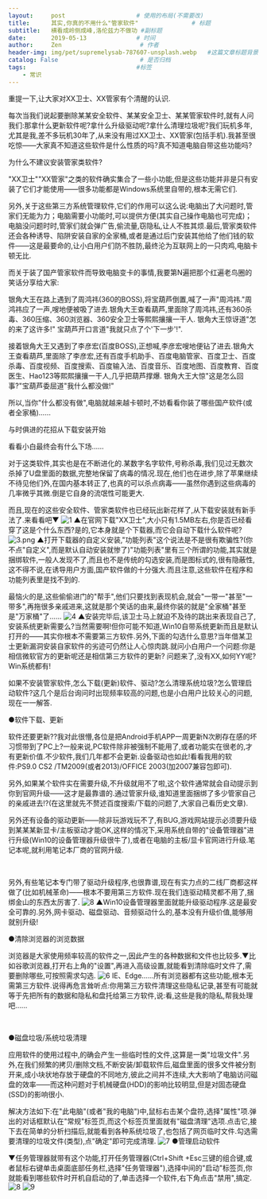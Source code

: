 ```yaml
---
layout:     post                    # 使用的布局(不需要改)
title:      其实,你真的不用什么"管家软件"               # 标题
subtitle:   横看成岭侧成峰,洛伦兹力不做功 #副标题
date:       2019-05-13              # 时间
author:     Zen                      # 作者
header-img: img/pet/supremelysab-787607-unsplash.webp   #这篇文章标题背景图片
catalog: False                       # 是否归档
tags:                               #标签
    - 常识
---
```

重提一下,让大家对XX卫士、XX管家有个清醒的认识.

每次当我们说起要删除某某安全软件、某某安全卫士、某某管家软件时,就有人问我们:那拿什么更新软件呢?拿什么升级驱动呢?拿什么清理垃圾呢?我们玩机多年,尤其是我,差不多玩机30年了,从来没有用过XX卫士、XX管家(包括手机).我甚至很吃惊——大家真不知道这些软件是什么性质的吗?真不知道电脑自带这些功能吗?

为什么不建议安装管家类软件?

"XX卫士""XX管家"之类的软件确实集合了一些小功能,但是这些功能并非是只有安装了它们才能使用——很多功能都是Windows系统里自带的,根本无需它们.

另外,关于这些第三方系统管理软件,它们的作用可以这么说:电脑出了大问题时,管家们无能为力；电脑需要小功能时,可以提供方便(其实自己操作电脑也可完成)；电脑没问题时时,管家们就会弹广告,偷流量,窃隐私,让人不胜其烦.最后,管家类软件还会各种诱导、陷阱安装自家的全家桶,或者是通过后门安装其他给了他们钱的软件——这是最要命的,让小白用户们防不胜防,最终沦为互联网上的一只肉鸡,电脑卡顿无比.

而关于装了国产管家软件而导致电脑变卡的事情,我要第N遍把那个红遍老鸟圈的笑话分享给大家:

银角大王在路上遇到了周鸿祎(360的BOSS),将宝葫芦倒置,喊了一声"周鸿祎."周鸿祎应了一声,嗖地便被吸了进去.银角大王查看葫芦,里面除了周鸿祎,还有360杀毒、360压缩、360浏览器、360安全卫士等熙熙攘攘一干人. 银角大王惊讶道"怎的来了这许多!" 宝葫芦开口言道"我就只点了个'下一步'!".

接着银角大王又遇到了李彦宏(百度BOSS),正想喊,李彦宏嗖地便钻了进去.银角大王查看葫芦,里面除了李彦宏,还有百度手机助手、百度电脑管家、百度卫士、百度杀毒、百度视频、百度搜索、百度输入法、百度音乐、百度地图、百度教育、百度医生、Hao123等熙熙攘攘一干人,几乎把葫芦撑爆. 银角大王大惊"这是怎么回事?"宝葫芦委屈道"我什么都没做!"

所以,当你"什么都没有做",电脑就越来越卡顿时,不妨看看你装了哪些国产软件(或者全家桶)……

与时俱进的花招从下载安装开始

看看小白最终会有什么下场……

对于这类软件,其实也是在不断进化的.某数字名字软件,号称杀毒,我们见过无数次杀掉了U盘里面的数据,完整地保留了病毒的情况.现在,他们也在进步,除了苹果继续不待见他们外,在国内基本转正了,也真的可以杀点病毒——虽然你遇到这些病毒的几率微乎其微.倒是它自身的流氓性可能更大.

而且,现在的这些安全软件、管家类软件也已经玩出新花样了,从下载安装就有新手法了.来看看吧▼
![1](https://raw.githubusercontent.com/zhangyiming748/zhangyiming748.github.io/master/img/2019_5_15/1.webp)
▲在官网下载"XX卫士",大小只有1.5MB左右,你是否已经看穿了这是个什么东西?是的,它本身就是个下载器,而它会自动下载什么软件呢?
![3.png](https://raw.githubusercontent.com/zhangyiming748/zhangyiming748.github.io/master/img/2019_5_15/3.webp)
▲打开下载器的自定义安装,"功能列表"这个说法是不是很有欺骗性?(你不点"自定义",而是默认自动安装就惨了)"功能列表"里有三个所谓的功能,其实就是捆绑软件,一般人发现不了,而且也不是传统的勾选安装,而是图标式的,很有隐蔽性,这不得不说,在诱导用户方面,国产软件做的十分强大.而且注意,这些软件在程序和功能列表里是找不到的.

最恼火的是,这些偷偷进门的"帮手",他们只要找到表现机会,就会"一带一"甚至"一带多",再拖很多亲戚进来,这就是那个笑话的由来,最终你装的就是"全家桶"甚至是"万家桶"了……
![4](https://raw.githubusercontent.com/zhangyiming748/zhangyiming748.github.io/master/img/2019_5_15/4.webp)
▲安装完毕后,该卫士马上就迫不及待的跳出来表现自己了,安装系统更新需要么?当然需要啊!但你可能不知道,Win10自带系统更新而且是默认打开的——其实你根本不需要第三方软件.另外,下面的勾选什么意思?当年借某卫士更新漏洞安装自家软件的劣迹可仍然让人心惊肉跳.就问小白用户一个问题:你是相信微软官方的更新呢还是相信第三方软件的更新?
问题来了,没有XX,如何YY呢?Win系统都有!

如果不安装管家软件,怎么下载(更新)软件、驱动?怎么清理系统垃圾?怎么管理启动软件?这几个是后台询问时出现频率较高的问题,也是小白用户比较关心的问题,现在一一解答.

●软件下载、更新

软件还要更新??我对此很懵,各位是把Android手机APP一周更新N次刷存在感的坏习惯带到了PC上?一般来说,PC软件除非被强制不能用了,或者功能实在很老的,才有更新价值.不少软件,我们几年都不会更新.设备驱动也如此!看看我用的软件:PS9.0 CS2 /TM2009(或者2013)/OFFICE 2003(加2007兼容包即可).

另外,如果某个软件实在需要升级,不升级就用不了啦,这个软件通常就会自动提示到你到官网升级——这才是最靠谱的.通过管家升级,谁知道里面捆绑了多少管家自己的亲戚进去!?(在这里就先不赘述百度搜索/下载的问题了,大家自己看历史文章).

另外还有设备的驱动更新——除非玩游戏玩不了,有BUG,游戏网站提示必须要升级到某某某新显卡/主板驱动才能OK,这样的情况下,采用系统自带的"设备管理器"进行升级(Win10的设备管理器升级很牛了),或者在电脑的主板/显卡官网进行升级.笔记本呢,就利用笔记本厂商的官网升级.

 

另外,有些笔记本专门带了驱动升级程序,也很靠谱,现在有实力点的二线厂商都这样做了(比如机械革命)——根本不要用第三方软件.现在我们连驱动精灵都不用了,捆绑金山的东西太厉害了.
![8](https://raw.githubusercontent.com/zhangyiming748/zhangyiming748.github.io/master/img/2019_5_15/8.webp)
▲Win10设备管理器里面就能升级驱动程序.这是最安全可靠的.另外,网卡驱动、磁盘驱动、音频驱动什么的,基本没有升级价值,能够用就别升级!

●清除浏览器的浏览数据

浏览器是大家使用频率较高的软件之一,因此产生的各种数据和文件也比较多.▼比如谷歌浏览器,打开右上角的"设置",再进入高级设置,就能看到清除临时文件了,需要删除哪些,可按照需求勾选.
![6](https://raw.githubusercontent.com/zhangyiming748/zhangyiming748.github.io/master/img/2019_5_15/6.webp)
IE、Edge……所有浏览器都有这些功能,根本无需第三方软件.说得再危言耸听点:你用第三方软件清理这些隐私记录,甚至有可能就等于先把所有的数据和隐私和盘托给第三方软件,说:看,这些是我的隐私,帮我处理吧……

 

●磁盘垃圾/系统垃圾清理

应用软件的使用过程中,的确会产生一些临时性的文件,这算是一类"垃圾文件".另外,在我们频繁的拷贝/删除文档,不断安装/卸载软件后,磁盘里面的很多文件被分割开来,成小块状地存放于硬盘的不同地方,彼此之间并不连续,大大影响了电脑访问磁盘的效率——而这种问题对于机械硬盘(HDD)的影响比较明显,但是对固态硬盘(SSD)的影响很小.

解决方法如下:在"此电脑"(或者"我的电脑")中,鼠标右击某个盘符,选择"属性"项.弹出的对话框默认在"常规"标签页,而这个标签页里面就有"磁盘清理"选项.点击它,接下去在简单的分析扫描后,就能看到各种系统垃圾了,也包括了网页临时文件.勾选需要清理的垃圾文件(类型),点"确定"即可完成清理.
![7](https://raw.githubusercontent.com/zhangyiming748/zhangyiming748.github.io/master/img/2019_5_15/7.webp)
●管理启动软件



▼任务管理器就带有这个功能,打开任务管理器(Ctrl+Shift +Esc三键的组合键,或者鼠标右键单击桌面底部任务栏,选择"任务管理器"),选择中间的"启动"标签页,你就能看到哪些软件时开机自启动的了,单击选择一个软件,右下角点击"禁用",搞定.
![8](https://raw.githubusercontent.com/zhangyiming748/zhangyiming748.github.io/master/img/2019_5_15/8.webp)
![9](https://raw.githubusercontent.com/zhangyiming748/zhangyiming748.github.io/master/img/2019_5_15/9.webp)

